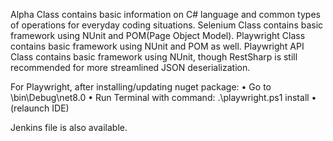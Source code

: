 Alpha Class contains basic information on C# language and common types of operations for everyday coding situations.
Selenium Class contains basic framework using NUnit and POM(Page Object Model).
Playwright Class contains basic framework using NUnit and POM as well.
Playwright API Class contains basic framework using NUnit, though RestSharp is still recommended for more streamlined JSON deserialization.

For Playwright, after installing/updating nuget package:
	• Go to \bin\Debug\net8.0
	• Run Terminal with command:
  .\playwright.ps1 install
  • (relaunch IDE)

Jenkins file is also available.
